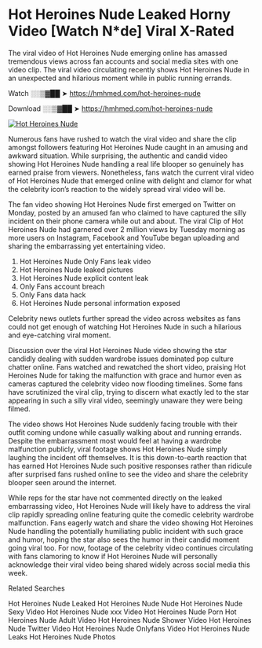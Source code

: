 ﻿# Hot Heroines Nude Leaked Horny Video [Watch N*de] Viral X-Rated

The viral video of ﻿Hot Heroines Nude emerging online has amassed tremendous views across fan accounts and social media sites with one video clip. The viral video circulating recently shows ﻿Hot Heroines Nude in an unexpected and hilarious moment while in public running errands. 

Watch ░░▒▓██ ➤ https://hmhmed.com/hot-heroines-nude

Download ░░▒▓██ ➤ https://hmhmed.com/hot-heroines-nude

[![Hot Heroines Nude](https://i.imgur.com/dJHk4Zq.gif)](https://hmhmed.com/hot-heroines-nude)

Numerous fans have rushed to watch the viral video and share the clip amongst followers featuring ﻿Hot Heroines Nude caught in an amusing and awkward situation. While surprising, the authentic and candid video showing ﻿Hot Heroines Nude handling a real life blooper so genuinely has earned praise from viewers. Nonetheless, fans watch the current viral video of ﻿Hot Heroines Nude that emerged online with delight and clamor for what the celebrity icon’s reaction to the widely spread viral video will be.

The fan video showing ﻿Hot Heroines Nude first emerged on Twitter on Monday, posted by an amused fan who claimed to have captured the silly incident on their phone camera while out and about. The viral Clip of ﻿Hot Heroines Nude had garnered over 2 million views by Tuesday morning as more users on Instagram, Facebook and YouTube began uploading and sharing the embarrassing yet entertaining video. 

1. ﻿Hot Heroines Nude Only Fans leak video
2. ﻿Hot Heroines Nude leaked pictures
3. ﻿Hot Heroines Nude explicit content leak
4. Only Fans account breach
5. Only Fans data hack
6. ﻿Hot Heroines Nude personal information exposed

Celebrity news outlets further spread the video across websites as fans could not get enough of watching ﻿Hot Heroines Nude in such a hilarious and eye-catching viral moment. 

Discussion over the viral ﻿Hot Heroines Nude video showing the star candidly dealing with sudden wardrobe issues dominated pop culture chatter online. Fans watched and rewatched the short video, praising ﻿Hot Heroines Nude for taking the malfunction with grace and humor even as cameras captured the celebrity video now flooding timelines. Some fans have scrutinized the viral clip, trying to discern what exactly led to the star appearing in such a silly viral video, seemingly unaware they were being filmed.

The video shows ﻿Hot Heroines Nude suddenly facing trouble with their outfit coming undone while casually walking about and running errands. Despite the embarrassment most would feel at having a wardrobe malfunction publicly, viral footage shows ﻿Hot Heroines Nude simply laughing the incident off themselves. It is this down-to-earth reaction that has earned ﻿Hot Heroines Nude such positive responses rather than ridicule after surprised fans rushed online to see the video and share the celebrity blooper seen around the internet.  

While reps for the star have not commented directly on the leaked embarrassing video, ﻿Hot Heroines Nude will likely have to address the viral clip rapidly spreading online featuring quite the comedic celebrity wardrobe malfunction. Fans eagerly watch and share the video showing ﻿Hot Heroines Nude handling the potentially humiliating public incident with such grace and humor, hoping the star also sees the humor in their candid moment going viral too. For now, footage of the celebrity video continues circulating with fans clamoring to know if ﻿Hot Heroines Nude will personally acknowledge their viral video being shared widely across social media this week.

Related Searches

﻿Hot Heroines Nude Leaked
﻿Hot Heroines Nude Nude
﻿Hot Heroines Nude Sexy Video
﻿Hot Heroines Nude xxx Video
﻿Hot Heroines Nude Porn
﻿Hot Heroines Nude Adult Video
﻿Hot Heroines Nude Shower Video
﻿Hot Heroines Nude Twitter Video
﻿Hot Heroines Nude Onlyfans Video
﻿Hot Heroines Nude Leaks
﻿Hot Heroines Nude Photos